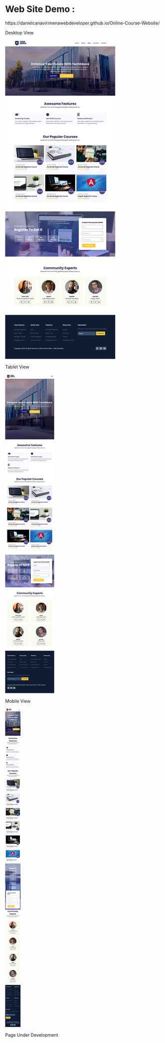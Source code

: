 <h1>Web Site Demo : </h1>

<p>https://danielcanavirimenawebdeveloper.github.io/Online-Course-Website/</p>

<p>Desktop View</p>
<img src="images/imagen.png">

<p>Tablet View</p>
<img src="images/imagen-2.png">

<p>Mobile View</p>
<img src="images/imagen-3.png">

<p>Page Under Development</p>
